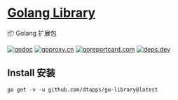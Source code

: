 <h1><a href="https://www.dtapp.net/">Golang Library</a></h1>

📦 Golang 扩展包

[comment]: <> (go)
[![godoc](https://pkg.go.dev/badge/github.com/dtapps/go-library?status.svg)](https://pkg.go.dev/github.com/dtapps/go-library)
[![goproxy.cn](https://goproxy.cn/stats/github.com/dtapps/go-library/badges/download-count.svg)](https://goproxy.cn/stats/github.com/dtapps/go-library)
[![goreportcard.com](https://goreportcard.com/badge/github.com/dtapps/go-library)](https://goreportcard.com/report/github.com/dtapps/go-library)
[![deps.dev](https://img.shields.io/badge/deps-go-red.svg)](https://deps.dev/go/gopkg.in%2Fdtapps%2Fgo-library.v2)

## Install 安装

```Importing
go get -v -u github.com/dtapps/go-library@latest
```
